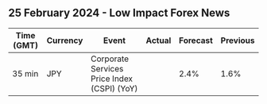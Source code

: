 ## 25 February 2024 - Low Impact Forex News

| Time (GMT) | Currency | Event | Actual | Forecast | Previous |
|------|----------|-------|--------|----------|----------|
| 35 min | JPY | Corporate Services Price Index (CSPI) (YoY) |  | 2.4% | 1.6% |
